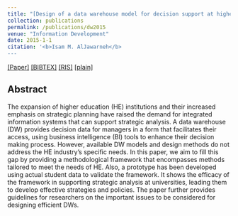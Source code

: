 ```yaml
---
title: "[Design of a data warehouse model for decision support at higher education: A case study](https://journals.sagepub.com/doi/abs/10.1177/0266666915621105)"
collection: publications
permalink: /publications/dw2015
venue: "Information Development"
date: 2015-1-1
citation: '<b>Isam M. AlJawarneh</b>
---
```

[[Paper]](https://journals.sagepub.com/doi/abs/10.1177/0266666915621105) [[BIBTEX]](http://IsamAljawarneh.github.io/files/bib/sage_idva32_1691.bib) [[RIS]](http://IsamAljawarneh.github.io/files/ris/sage_idva32_1691.ris) [[plain]](http://IsamAljawarneh.github.io/files/txt/sage_idva32_1691.txt) 



## Abstract
The expansion of higher education (HE) institutions and their increased emphasis on strategic planning 
have raised the demand for integrated information systems that can support strategic analysis. 
A data warehouse (DW) provides decision data for managers in a form that facilitates their access,
using business intelligence (BI) tools to enhance their decision making process. However, 
available DW models and design methods do not address the HE industry’s specific needs. 
In this paper, we aim to fill this gap by providing a methodological framework that encompasses methods tailored 
to meet the needs of HE. Also, a prototype has been developed using actual student data to validate the framework. 
It shows the efficacy of the framework in supporting strategic analysis at universities, leading them to develop effective 
strategies and policies. The paper further provides guidelines for researchers on the important issues to be considered for designing efficient DWs.


